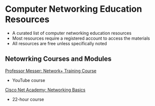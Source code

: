 # Computer Networking Education Resources
* A curated list of computer networking education resources
* Most resources require a registered account to access the materials
* All resources are free unless specifically noted
## Netowrking Courses and Modules
[Professor Messer: Network+ Training Course](https://www.youtube.com/playlist?list=PLG49S3nxzAnl_tQe3kvnmeMid0mjF8Le8)
* YouTube course

[Cisco Net Academy: Networking Basics](https://www.netacad.com/courses/networking-basics)
* 22-hour course
